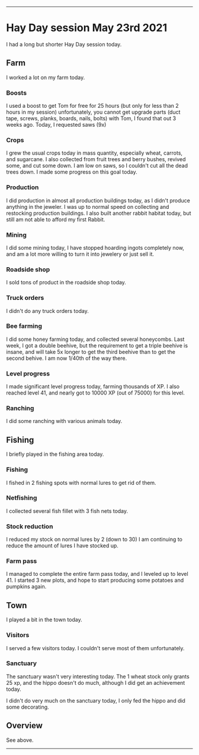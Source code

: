 
***

# Hay Day session May 23rd 2021

I had a long but shorter Hay Day session today.

## Farm

I worked a lot on my farm today.

### Boosts

I used a boost to get Tom for free for 25 hours (but only for less than 2 hours in my session) unfortunately, you cannot get upgrade parts (duct tape, screws, planks, boards, nails, bolts) with Tom, I found that out 3 weeks ago. Today, I requested saws (9x)

### Crops

I grew the usual crops today in mass quantity, especially wheat, carrots, and sugarcane. I also collected from fruit trees and berry bushes, revived some, and cut some down. I am low on saws, so I couldn't cut all the dead trees down. I made some progress on this goal today.

### Production

I did production in almost all production buildings today, as I didn't produce anything in the jeweler. I was up to normal speed on collecting and restocking production buildings. I also built another rabbit habitat today, but still am not able to afford my first Rabbit.

### Mining

I did some mining today, I have stopped hoarding ingots completely now, and am a lot more willing to turn it into jewelery or just sell it.

### Roadside shop

I sold tons of product in the roadside shop today.

### Truck orders

I didn't do any truck orders today.

### Bee farming

I did some honey farming today, and collected several honeycombs. Last week, I got a double beehive, but the requirement to get a triple beehive is insane, and will take 5x longer to get the third beehive than to get the second behive. I am now 1/40th of the way there.

### Level progress

I made significant level progress today, farming thousands of XP. I also reached level 41, and nearly got to 10000 XP (out of 75000) for this level.

### Ranching

I did some ranching with various animals today.

## Fishing

I briefly played in the fishing area today.

### Fishing

I fished in 2 fishing spots with normal lures to get rid of them.

### Netfishing

I collected several fish fillet with 3 fish nets today.

### Stock reduction

I reduced my stock on normal lures by 2 (down to 30) I am continuing to reduce the amount of lures I have stocked up.

### Farm pass

I managed to complete the entire farm pass today, and I leveled up to level 41. I started 3 new plots, and hope to start producing some potatoes and pumpkins again.

## Town

I played a bit in the town today.

### Visitors

I served a few visitors today. I couldn't serve most of them unfortunately.

### Sanctuary

The sanctuary wasn't very interesting today. The 1 wheat stock only grants 25 xp, and the hippo doesn't do much, although I did get an achievement today.

I didn't do very much on the sanctuary today, I only fed the hippo and did some decorating.

## Overview

See above.

***

